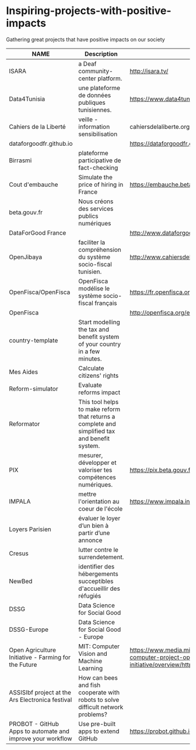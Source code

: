 # Inspiring-projects-with-positive-impacts
Gathering great projects that have positive impacts on our society


| NAME | Description | Main URL | GitHub |
|------------------------------------------------------------|-----------------------------------------------------------------------------------------------|----------------------------------------------------------------------------------------------------------------------------------|------------------------------------------------------------------------------------------------|
| ISARA | a Deaf community-center platform. | http://isara.tv/ | https://github.com/isara |
| Data4Tunisia | une plateforme de données publiques tunisiennes. | https://www.data4tunisia.org/fr/ | https://github.com/cahiersdelaliberte/data4tunisia |
| Cahiers de la Liberté | veille - information sensibilisation | cahiersdelaliberte.org | https://github.com/cahiersdelaliberte/data4tunisia |
| dataforgoodfr.github.io |  | https://dataforgoodfr.github.io/ | https://github.com/dataforgoodfr/dataforgoodfr.github.io |
| Birrasmi | plateforme participative de fact-checking |  |  |
| Cout d'embauche | Simulate the price of hiring in France | https://embauche.beta.gouv.fr/ | https://github.com/betagouv/cout-embauche |
| beta.gouv.fr | Nous créons des services publics numériques |  | https://github.com/betagouv/cout-embauche |
| DataForGood France |  | http://www.dataforgood.fr/ | https://github.com/dataforgoodfr |
| OpenJibaya | faciliter la compréhension du système socio-fiscal tunisien. | http://www.cahiersdelaliberte.org/openjibaya/ |  |
| OpenFisca/OpenFisca | OpenFisca modélise le système socio-fiscal français | https://fr.openfisca.org/ | https://github.com/openfisca/openfisca-france |
| OpenFisca |  | http://openfisca.org/en/ | https://github.com/openfisca/openfisca-france |
| country-template | Start modelling the tax and benefit system of your country in a few minutes. |  | https://github.com/openfisca/country-template |
| Mes Aides | Calculate citizens' rights |  | https://github.com/betagouv/mes-aides-api |
| Reform-simulator | Evaluate reforms impact |  | https://github.com/openfisca/reform-simulator |
| Reformator | This tool helps to make reform that returns a complete and simplified tax and benefit system. |  | https://github.com/openfisca/reformator |
| PIX | mesurer, développer et valoriser tes compétences numériques. | https://pix.beta.gouv.fr/ | https://github.com/betagouv/pix |
| IMPALA | mettre l'orientation au coeur de l'école | https://www.impala.in/ | https://github.com/dataforgoodfr/batch1_impala |
| Loyers Parisien | évaluer le loyer d’un bien à partir d’une annonce |  | https://github.com/dataforgoodfr/batch2_loyers/blob/master/DFG%20%232%20Loyers%20Parisiens.pdf |
| Cresus | lutter contre le surrendetement. |  | https://github.com/dataforgoodfr/batch2_cresus |
| NewBed | identifier des hébergements succeptibles d'accueillir des réfugiés |  | https://github.com/dataforgoodfr/batch2_newbed |
| DSSG | Data Science for Social Good |  | https://github.com/dssg |
| DSSG-Europe | Data Science for Social Good - Europe |  | https://github.com/DSSG-EUROPE |
| Open Agriculture Initiative - Farming for the Future | MIT: Computer Vision and Machine Learning | https://www.media.mit.edu/projects/food-computer-project-open-agriculture-initiative/overview/https://wiki.openag.media.mit.edu/ | https://github.com/OpenAgInitiative |
| ASSISIbf project at the Ars Electronica festival | How can bees and fish cooperate with robots to solve difficult network problems? |  |  |
| PROBOT - GitHub Apps to automate and improve your workflow | Use pre-built apps to extend GitHub | https://probot.github.io/ |  |